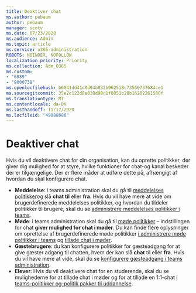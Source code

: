 ```yaml
---
title: Deaktiver chat
ms.author: pebaum
author: pebaum
manager: scotv
ms.date: 07/23/2020
ms.audience: Admin
ms.topic: article
ms.service: o365-administration
ROBOTS: NOINDEX, NOFOLLOW
localization_priority: Priority
ms.collection: Adm_O365
ms.custom:
- "6889"
- "9000738"
ms.openlocfilehash: b6041dd41d0d94b832b962518c73560737684ce1
ms.sourcegitcommit: 35e2c122d8a838d98d1f0851c29b16282261580f
ms.translationtype: MT
ms.contentlocale: da-DK
ms.lasthandoff: 11/17/2020
ms.locfileid: "49088680"
---
```

# <a name="disable-chat"></a>Deaktiver chat

Hvis du vil deaktivere chat for din organisation, kan du oprette politikker, der giver dig mulighed for at styre, hvilke funktioner for chat-og kanal beskeder der er tilgængelige. Der er flere måder at udføre dette på, afhængigt af hvordan du skal konfigurere chat.

- **Meddelelse**: i teams administration skal du gå til [meddelelses politikker](https://admin.teams.microsoft.com/)og slå **chat til** eller **fra**. Hvis du vil have mere at vide om brugerdefinerede meddelelses politikker, og hvordan du tildeler politikker til brugere, skal du se [administrere meddelelses politikker i teams](https://docs.microsoft.com/microsoftteams/messaging-policies-in-teams).
- **Møde**: i teams administration skal du gå til [møde politikker](https://admin.teams.microsoft.com/) – indstillingen for chat **giver mulighed for chat i møder**. Du kan finde flere oplysninger om oprettelse af brugerdefinerede møde politikker [i administrere møde politikker i teams](https://docs.microsoft.com/microsoftteams/meeting-policies-in-teams) og [tillade chat i møder](https://docs.microsoft.com/microsoftteams/meeting-policies-in-teams#allow-chat-in-meetings).
- **Gæstebrugere**: du kan konfigurere politikker for gæsteadgang for at give gæster adgang til chatten, hvem der kan slå **chat** til eller **fra**. Hvis du vil have mere at vide, skal du se [konfigurere gæsteadgang i teams administration](https://docs.microsoft.com/microsoftteams/set-up-guests#configure-guest-access-in-the-teams-admin-center).
- **Elever**: Hvis du vil deaktivere chat for en studerende, skal du se mulighederne for at tillade chat i møder og for at tillade en 1:1-chat i [teams-politikker og-politik pakker til uddannelse](https://docs.microsoft.com/microsoftteams/policy-packages-edu).





